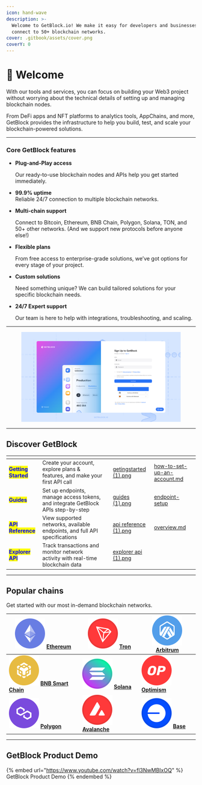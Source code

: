 ```yaml
---
icon: hand-wave
description: >-
  Welcome to GetBlock.io! We make it easy for developers and businesses to
  connect to 50+ blockchain networks.
cover: .gitbook/assets/cover.png
coverY: 0
---
```


# 👋 Welcome

With our tools and services, you can focus on building your Web3 project without worrying about the technical details of setting up and managing blockchain nodes.

From DeFi apps and NFT platforms to analytics tools, AppChains, and more, GetBlock provides the infrastructure to help you build, test, and scale your blockchain-powered solutions.

***

### Core GetBlock features

*   **Plug-and-Play access**

    Our ready-to-use blockchain nodes and APIs help you get started immediately.
* **99.9% uptime**\
  Reliable 24/7 connection to multiple blockchain networks.
*   **Multi-chain support**

    Connect to Bitcoin, Ethereum, BNB Chain, Polygon, Solana, TON, and 50+ other networks. (And we support new protocols before anyone else!)
*   **Flexible plans**

    From free access to enterprise-grade solutions, we’ve got options for every stage of your project.
*   **Custom solutions**&#x20;

    Need something unique? We can build tailored solutions for your specific blockchain needs.
*   **24/7 Expert support**

    Our team is here to help with integrations, troubleshooting, and scaling.

***

<figure><picture><source srcset=".gitbook/assets/img_name_dark.jpg" media="(prefers-color-scheme: dark)"><img src=".gitbook/assets/img_name_light (1).jpg" alt="GetBlock RPC node service"></picture><figcaption></figcaption></figure>

***

## Discover GetBlock

<table data-card-size="large" data-view="cards"><thead><tr><th></th><th></th><th></th><th data-hidden data-card-cover data-type="files"></th><th data-hidden data-card-target data-type="content-ref"></th></tr></thead><tbody><tr><td><mark style="color:blue;"><strong>Getting Started</strong></mark></td><td>Create your account, explore plans &#x26; features, and make your first API call</td><td></td><td><a href=".gitbook/assets/getingstarted (1).png">getingstarted (1).png</a></td><td><a href="getting-started/how-to-set-up-an-account.md">how-to-set-up-an-account.md</a></td></tr><tr><td><mark style="color:blue;"><strong>Guides</strong></mark></td><td>Set up endpoints, manage access tokens, and integrate GetBlock APIs step-by-step</td><td></td><td><a href=".gitbook/assets/guides (1).png">guides (1).png</a></td><td><a href="guides/endpoint-setup/">endpoint-setup</a></td></tr><tr><td><mark style="color:blue;"><strong>API Reference</strong></mark></td><td>View supported networks, available endpoints, and full API specifications</td><td></td><td><a href=".gitbook/assets/api reference (1).png">api reference (1).png</a></td><td><a href="api-reference/overview.md">overview.md</a></td></tr><tr><td><mark style="color:blue;"><strong>Explorer API</strong></mark></td><td>Track transactions and monitor network activity with real-time blockchain data</td><td></td><td><a href=".gitbook/assets/explorer api (1).png">explorer api (1).png</a></td><td></td></tr></tbody></table>

***

## Popular chains

Get started with our most in-demand blockchain networks.&#x20;

| [<img src=".gitbook/assets/Crypto Symbol=Ethereum.svg" alt="" data-size="line">](api-reference/ethereum-eth/)  [**Ethereum**](api-reference/ethereum-eth/)                                | [<img src=".gitbook/assets/Logo=Tron (1).svg" alt="" data-size="line">](api-reference/tron-trx/)  [**Tron**](api-reference/tron-trx/)                  | [<img src=".gitbook/assets/Logo=Arbitrum (1).svg" alt="" data-size="line">](api-reference/arbitrum-arb/)  [**Arbitrum**](api-reference/arbitrum-arb/) |
| ----------------------------------------------------------------------------------------------------------------------------------------------------------------------------------------- | ------------------------------------------------------------------------------------------------------------------------------------------------------ | ----------------------------------------------------------------------------------------------------------------------------------------------------- |
| [<img src=".gitbook/assets/Logo=BNB Smart Chain (1).svg" alt="" data-size="line">](api-reference/binance-smart-chain-bsc/)  [**BNB Smart Chain**](api-reference/binance-smart-chain-bsc/) | [<img src=".gitbook/assets/Logo=Solana (1).svg" alt="" data-size="line">](api-reference/solana-sol/)  [**Solana**](api-reference/solana-sol/)          | [<img src=".gitbook/assets/Logo=OP (1).svg" alt="" data-size="line">](api-reference/optimism-op/)  [**Optimism**](api-reference/optimism-op/)         |
| [<img src=".gitbook/assets/Logo=Polygon (1).svg" alt="" data-size="line">](api-reference/polygon-matic/)  [**Polygon**](api-reference/polygon-matic/)                                     | [<img src=".gitbook/assets/Logo=Avax (1).svg" alt="" data-size="line">](api-reference/avalanche-avax/)  [**Avalanche**](api-reference/avalanche-avax/) | [<img src=".gitbook/assets/Logo=Base (1).svg" alt="" data-size="line">](api-reference/ethereum-eth/)  [**Base**](api-reference/ethereum-eth/)         |

***

## GetBlock Product Demo

{% embed url="https://www.youtube.com/watch?v=fl3NwMBIxOQ" %}
GetBlock Product Demo
{% endembed %}
